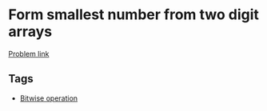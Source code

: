 # Form smallest number from two digit arrays

[Problem link](https://leetcode.com/problems/form-smallest-number-from-two-digit-arrays/)

## Tags

* [Bitwise operation](/README.md#Bitwise_operation)
